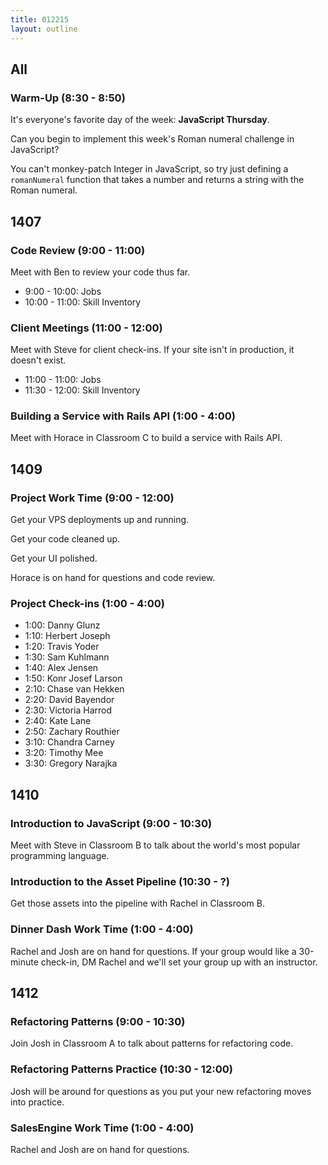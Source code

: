 ```yaml
---
title: 012215
layout: outline
---
```


## All

### Warm-Up (8:30 - 8:50)

It's everyone's favorite day of the week: **JavaScript Thursday**.

Can you begin to implement this week's Roman numeral challenge in JavaScript?

You can't monkey-patch Integer in JavaScript, so try just defining a `romanNumeral` function that takes a number and returns a string with the Roman numeral.

## 1407

### Code Review (9:00 - 11:00)

Meet with Ben to review your code thus far.

* 9:00 - 10:00: Jobs
* 10:00 - 11:00: Skill Inventory

### Client Meetings (11:00 - 12:00)

Meet with Steve for client check-ins. If your site isn't in production, it doesn't exist.

* 11:00 - 11:00: Jobs
* 11:30 - 12:00: Skill Inventory

### Building a Service with Rails API (1:00 - 4:00)

Meet with Horace in Classroom C to build a service with Rails API.

## 1409

### Project Work Time (9:00 - 12:00)

Get your VPS deployments up and running.

Get your code cleaned up.

Get your UI polished.

Horace is on hand for questions and code review.

### Project Check-ins (1:00 - 4:00)

* 1:00: Danny Glunz
* 1:10: Herbert Joseph
* 1:20: Travis Yoder
* 1:30: Sam Kuhlmann
* 1:40: Alex Jensen
* 1:50: Konr Josef Larson
* 2:10: Chase van Hekken
* 2:20: David Bayendor
* 2:30: Victoria Harrod
* 2:40: Kate Lane
* 2:50: Zachary Routhier
* 3:10: Chandra Carney
* 3:20: Timothy Mee
* 3:30: Gregory Narajka

## 1410

### Introduction to JavaScript (9:00 - 10:30)

Meet with Steve in Classroom B to talk about the world's most popular programming language.

### Introduction to the Asset Pipeline (10:30 - ?)

Get those assets into the pipeline with Rachel in Classroom B.

### Dinner Dash Work Time (1:00 - 4:00)

Rachel and Josh are on hand for questions. If your group would like a 30-minute check-in, DM Rachel and we'll set your group up with an instructor. 

## 1412

### Refactoring Patterns (9:00 - 10:30)

Join Josh in Classroom A to talk about patterns for refactoring code.

### Refactoring Patterns Practice (10:30 - 12:00)

Josh will be around for questions as you put your new refactoring moves into practice.

### SalesEngine Work Time (1:00 - 4:00)

Rachel and Josh are on hand for questions.
